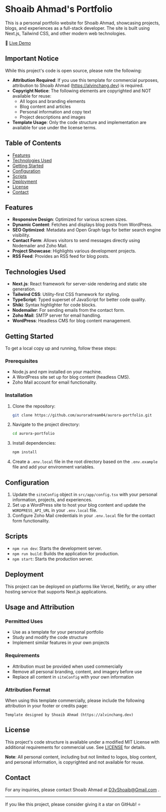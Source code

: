 # Shoaib Ahmad's Portfolio

This is a personal portfolio website for Shoaib Ahmad, showcasing projects, blogs, and experiences as a full-stack developer. The site is built using Next.js, Tailwind CSS, and other modern web technologies.

🔗 [Live Demo](https://alvinchang.dev)

## Important Notice

While this project's code is open source, please note the following:

- **Attribution Required**: If you use this template for commercial purposes, attribution to Shoaib Ahmad (https://alvinchang.dev) is required.
- **Copyright Notice**: The following elements are copyrighted and NOT available for reuse:
  - All logos and branding elements
  - Blog content and articles
  - Personal information and copy text
  - Project descriptions and images
- **Template Usage**: Only the code structure and implementation are available for use under the license terms.

## Table of Contents

- [Features](#features)
- [Technologies Used](#technologies-used)
- [Getting Started](#getting-started)
- [Configuration](#configuration)
- [Scripts](#scripts)
- [Deployment](#deployment)
- [License](#license)
- [Contact](#contact)

## Features

- **Responsive Design**: Optimized for various screen sizes.
- **Dynamic Content**: Fetches and displays blog posts from WordPress.
- **SEO Optimized**: Metadata and Open Graph tags for better search engine visibility.
- **Contact Form**: Allows visitors to send messages directly using Nodemailer and Zoho Mail.
- **Project Showcase**: Highlights various development projects.
- **RSS Feed**: Provides an RSS feed for blog posts.

## Technologies Used

- **Next.js**: React framework for server-side rendering and static site generation.
- **Tailwind CSS**: Utility-first CSS framework for styling.
- **TypeScript**: Typed superset of JavaScript for better code quality.
- **Shiki**: Syntax highlighter for code blocks.
- **Nodemailer**: For sending emails from the contact form.
- **Zoho Mail**: SMTP server for email handling.
- **WordPress**: Headless CMS for blog content management.

## Getting Started

To get a local copy up and running, follow these steps:

### Prerequisites

- Node.js and npm installed on your machine.
- A WordPress site set up for blog content (headless CMS).
- Zoho Mail account for email functionality.

### Installation

1. Clone the repository:

   ```bash
   git clone https://github.com/auroradream04/aurora-portfolio.git
   ```

2. Navigate to the project directory:

   ```bash
   cd aurora-portfolio
   ```

3. Install dependencies:

   ```bash
   npm install
   ```

4. Create a `.env.local` file in the root directory based on the `.env.example` file and add your environment variables.

## Configuration

1. Update the `siteConfig` object in `src/app/config.tsx` with your personal information, projects, and experiences.
2. Set up a WordPress site to host your blog content and update the `WORDPRESS_API_URL` in your `.env.local` file.
3. Configure Zoho Mail credentials in your `.env.local` file for the contact form functionality.

## Scripts

- `npm run dev`: Starts the development server.
- `npm run build`: Builds the application for production.
- `npm start`: Starts the production server.

## Deployment

This project can be deployed on platforms like Vercel, Netlify, or any other hosting service that supports Next.js applications.

## Usage and Attribution

### Permitted Uses

- Use as a template for your personal portfolio
- Study and modify the code structure
- Implement similar features in your own projects

### Requirements

- Attribution must be provided when used commercially
- Remove all personal branding, content, and imagery before use
- Replace all content in `siteConfig` with your own information

### Attribution Format

When using this template commercially, please include the following attribution in your footer or credits page:

```
Template designed by Shoaib Ahmad (https://alvinchang.dev)
```

## License

This project's code structure is available under a modified MIT License with additional requirements for commercial use. See [LICENSE](LICENSE) for details.

**Note**: All personal content, including but not limited to logos, blog content, and personal information, is copyrighted and not available for reuse.

## Contact

For any inquiries, please contact Shoaib Ahmad at D3vShoaib@Gmail.com .

---

If you like this project, please consider giving it a star on GitHub! ⭐
